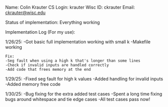 Name: Colin Krauter
CS Login: krauter
Wisc ID: ckrauter
Email: ckrauter@wisc.edu

Status of implementation:
Everything working


Implementation Log (For my use):

1/26/25:
    -Got basic full implementation working with small k
    -Makefile working

    Fix:
    -Seg fault when using a high k that's longer than some lines 
    -Check if invalid inputs are handled correctly
    -Add code that frees memory at the end

1/29/25:
    -Fixed seg fault for high k values
    -Added handling for invalid inputs
    -Added memory free code

1/30/25:
    -Bug fixing for the extra added test cases
    -Spent a long time fixing bugs around whitespace and tie edge cases
    -All test cases pass now!
